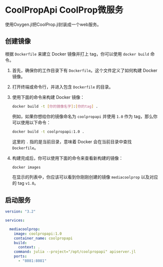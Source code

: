 # CoolPropApi CoolProp微服务


使用Oxygen.jl把CoolProp.jl封装成一个web服务。


## 创建镜像

根据 `Dockerfile` 来建立 Docker 镜像并打上 tag，你可以使用 `docker build` 命令。

1. 首先，确保你的工作目录下有 `Dockerfile`。这个文件定义了如何构建 Docker 镜像。

2. 打开终端或命令行，并进入包含 `Dockerfile` 的目录。

3. 使用下面的命令来构建 Docker 镜像：

   ```bash
   docker build -t [你的镜像名字]:[你的tag] .
   ```

   例如，如果你想给你的镜像命名为 `coolpropapi` 并使用 `1.0` 作为 tag，那么你可以使用以下命令：

   ```bash
   docker build -t coolpropapi:1.0 .
   ```

   这里的 `.` 指的是当前目录，意味着 Docker 会在当前目录中查找 `Dockerfile`。

4. 构建完成后，你可以使用下面的命令来查看新构建的镜像：

   ```bash
   docker images
   ```

   在显示的列表中，你应该可以看到你刚刚创建的镜像 `mediacoolprop` 以及对应的 tag `v1.0`。

## 启动服务

```yaml
version: "3.2"

services: 

  mediacoolprop:
    image: coolpropapi:1.0
    container_name: coolpropapi
    build:
      context: .
    command: julia --project="/opt/coolpropapi" apiserver.jl
    ports:
      - "8081:8081"
```